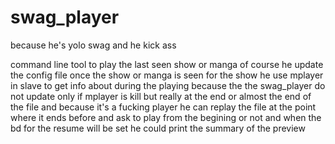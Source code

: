 swag_player
========

because he's yolo swag and he kick ass

command line tool to play the last seen show or manga
of course he update the config file once the show or manga is seen
for the show he use mplayer in slave to get info about during the playing
because the the swag_player do not update only if mplayer is kill but really 
at the end or almost the end of the file
and because it's a fucking player he can replay the file at the point
where it ends before and ask to play from the begining or not
and when the bd for the resume will be set he could print the summary
of the preview
